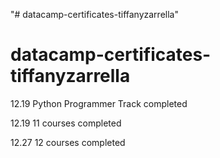 "# datacamp-certificates-tiffanyzarrella" 
# datacamp-certificates-tiffanyzarrella

12.19 Python Programmer Track completed

12.19 11 courses completed

12.27 12 courses completed
